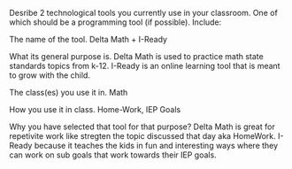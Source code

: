 Desribe 2 technological tools you currently use in your classroom. One of which should be a programming tool (if possible). Include:

The name of the tool.
Delta Math + I-Ready

What its general purpose is.
Delta Math is used to practice math state standards topics from k-12. 
I-Ready is an online learning tool that is meant to grow with the child.

The class(es) you use it in.
Math

How you use it in class. 
Home-Work, IEP Goals

Why you have selected that tool for that purpose?
Delta Math is great for repetivite work like stregten the topic discussed that day aka HomeWork.
I-Ready because it teaches the kids in fun and interesting ways where they can work on sub goals that work towards their IEP goals. 